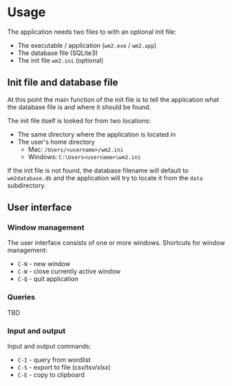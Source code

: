 # Usage

The application needs two files to with an optional init file:
 - The executable / application (<code>wm2.exe</code> / <code>wm2.app</code>)
 - The database file (SQLite3)
 - The init file <code>wm2.ini</code> (optional)

## Init file and database file

At this point the main function of the init file is to tell the application what the database file is and where it should be found.

The init file itself is looked for from two locations:
 - The same directory where the application is located in
 - The user's home directory
   - Mac: <code>/Users/\<username\>/wm2.ini</code>
   - Windows: <code>C:\Users\<username\>\wm2.ini</code>

If the init file is not found, the database filename will default to <code>wm2database.db</code> and
the application will try to locate it from the <code>data</code> subdirectory.

## User interface

### Window management

The user interface consists of one or more windows. Shortcuts for window management:
  - <code>C-N</code> - new window
  - <code>C-W</code> - close currently active window
  - <code>C-Q</code> - quit application
  
### Queries

TBD

### Input and output

Input and output commands:
  - <code>C-I</code> - query from wordlist
  - <code>C-S</code> - export to file (csv/tsv/xlsx)
  - <code>C-E</code> - copy to clipboard

